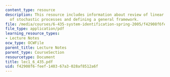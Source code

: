 ```yaml
---
content_type: resource
description: This resource includes information about review of linear systems, review
  of stochastic processes and defining a general framework.
file: /media/courses/6-435-system-identification-spring-2005/f42908f6feef140367a3028af8512a6f_lec1_6_435.pdf
file_type: application/pdf
learning_resource_types:
- Lecture Notes
ocw_type: OCWFile
parent_title: Lecture Notes
parent_type: CourseSection
resourcetype: Document
title: lec1_6_435.pdf
uid: f42908f6-feef-1403-67a3-028af8512a6f
---
```

